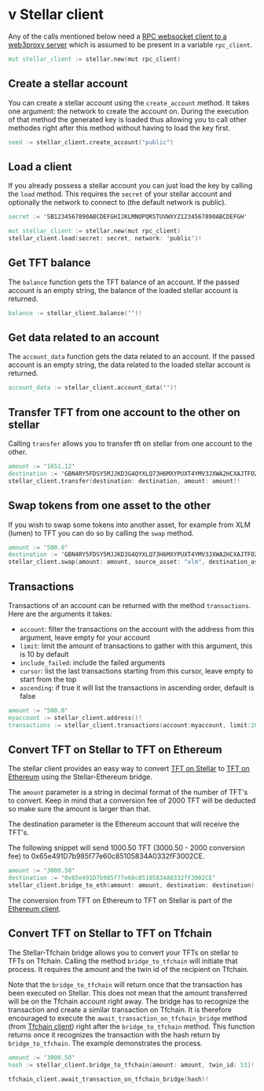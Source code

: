 # v Stellar client

Any of the calls mentioned below need a [RPC websocket client to a web3proxy server](../vclients.md#rpc-websocket-client) which is assumed to be present in a variable `rpc_client`.

```v
mut stellar_client := stellar.new(mut rpc_client)
```

## Create a stellar account

You can create a stellar account using the `create_account` method. It takes one argument: the network to create the account on. During the execution of that method the generated key is loaded thus allowing you to call other methodes right after this method without having to load the key first.

```v
seed := stellar_client.create_account("public")
```

## Load a client

If you already possess a stellar account you can just load the key by calling the `load` method. This requires the `secret` of your stellar account and optionally the network to connect to (the default network is public).

```v
secret := 'SB1234567890ABCDEFGHIJKLMNOPQRSTUVWXYZ1234567890ABCDEFGH'

mut stellar_client := stellar.new(mut rpc_client)
stellar_client.load(secret: secret, network: 'public')!
```

## Get TFT balance

The `balance` function gets the TFT balance of an account. If the passed account is an empty string, the balance of the loaded stellar account is returned.

```v
balance := stellar_client.balance('')!
```

## Get data related to an account

The `account_data` function gets the data related to an account. If the passed account is an empty string, the data related to the loaded stellar account is returned.

```v
account_data := stellar_client.account_data('')!
```

## Transfer TFT from one account to the other on stellar

Calling `transfer` allows you to transfer tft on stellar from one account to the other.

```v
amount := '1651.12'
destination := 'GBN4RY5FDSY5MJJKD3G4QYXLQ73H6MXYPUXT4YMV3JXWA2HCXAJTFOZ2'
stellar_client.transfer(destination: destination, amount: amount)!
```

## Swap tokens from one asset to the other

If you wish to swap some tokens into another asset, for example from XLM (lumen) to TFT you can do so by calling the `swap` method.

```v
amount := '500.0'
destination := 'GBN4RY5FDSY5MJJKD3G4QYXLQ73H6MXYPUXT4YMV3JXWA2HCXAJTFOZ2'
stellar_client.swap(amount: amount, source_asset: "xlm", destination_asset: "tft")!
```

## Transactions

Transactions of an account can be returned with the method `transactions`. Here are the arguments it takes:

- `account`: filter the transactions on the account with the address from this argument, leave empty for your account
- `limit`: limit the amount of transactions to gather with this argument, this is 10 by default
- `include_failed`: include the failed arguments
- `cursor`: list the last transactions starting from this cursor, leave empty to start from the top
- `ascending`: if true it will list the transactions in ascending order, default is false

```v
amount := '500.0'
myaccount := stellar_client.address()!
transactions := stellar_client.transactions(account:myaccount, limit:20)!
```

## Convert TFT on Stellar to TFT on Ethereum

The stellar client provides an easy way to convert [TFT on Stellar](https://github.com/threefoldfoundation/tft-stellar) to [TFT on Ethereum](https://github.com/threefoldfoundation/tft/tree/main/ethereum) using the Stellar-Ethereum bridge.

The `amount` parameter is a string in decimal format of the number of TFT's to convert. Keep in mind that a conversion fee of 2000 TFT will be deducted so make sure the amount is larger than that.

The destination parameter is the Ethereum account that will receive the TFT's.

The following snippet will send 1000.50 TFT (3000.50 - 2000 conversion fee) to 0x65e491D7b985f77e60c85105834A0332fF3002CE.

```v
amount := '3000.50'
destination := '0x65e491D7b985f77e60c85105834A0332fF3002CE'
stellar_client.bridge_to_eth(amount: amount, destination: destination)!
```

The conversion from TFT on Ethereum to TFT on Stellar is part of the [Ethereum client](../ethereum/ethereum.md#convert-tft-on-ethereum-to-tft-on-stellar).

## Convert TFT on Stellar to TFT on Tfchain

The Stellar-Tfchain bridge allows you to convert your TFTs on stellar to TFTs on Tfchain. Calling the method `bridge_to_tfchain` will initiate that process. It requires the amount and the twin id of the recipient on Tfchain.

Note that the `bridge_to_tfchain` will return once that the transaction has been executed on Stellar. This does not mean that the amount transferred will be on the Tfchain account right away. The bridge has to recognize the transaction and create a similar transaction on Tfchain. It is therefore encouraged to execute the `await_transaction_on_tfchain_bridge` method (from [Tfchain client](../tfchain)) right after the `bridge_to_tfchain` method. This function returns once it recognizes the transaction with the hash return by `bridge_to_tfchain`. The example demonstrates the process.

```v
amount := '3000.50'
hash := stellar_client.bridge_to_tfchain(amount: amount, twin_id: 53)!

tfchain_client.await_transaction_on_tfchain_bridge(hash)!
```
